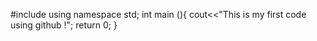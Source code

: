 #include <iostream>
  using namespace std;
  int main (){
  cout<<"This is my first code using github !";
  return 0;
  }
